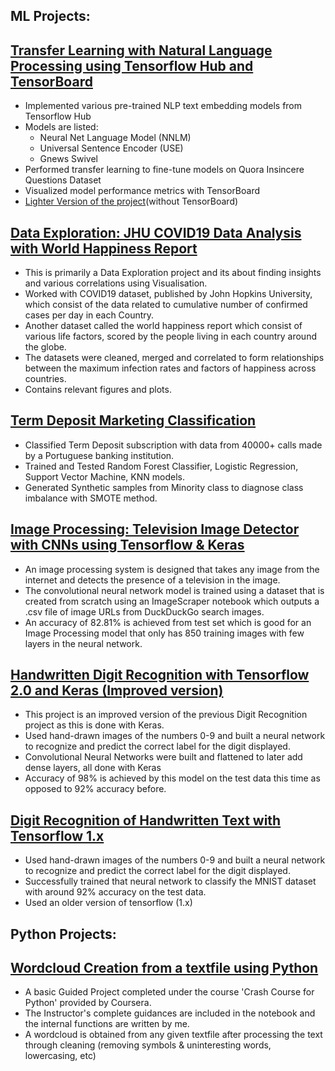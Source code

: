 ## ML Projects:
## [Transfer Learning with Natural Language Processing using Tensorflow Hub and TensorBoard](https://github.com/mowne67/Portfolio-Mowne/blob/main/Transfer_Learning_NLP_TF_Hub_with_TensorBoard.ipynb)

- Implemented various pre-trained NLP text embedding models from Tensorflow Hub
- Models are listed:
  - Neural Net Language Model (NNLM)
  - Universal Sentence Encoder (USE)
  - Gnews Swivel
- Performed transfer learning to fine-tune models on Quora Insincere Questions Dataset
- Visualized model performance metrics with TensorBoard
- [Lighter Version of the project](https://github.com/mowne67/Portfolio-Mowne/blob/main/Transfer_Learning_NLP_TF_Hub_w_o_TensorBoard.ipynb)(without TensorBoard)

## [Data Exploration: JHU COVID19 Data Analysis with World Happiness Report](https://github.com/mowne67/Portfolio-Mowne/blob/main/john_hopkins_covid_data.ipynb)

- This is primarily a Data Exploration project and its about finding insights and various correlations using Visualisation.
- Worked with COVID19 dataset, published by John Hopkins University, which consist of the data related to cumulative number of confirmed cases per day in each Country.
- Another dataset called the world happiness report which consist of various life factors, scored by the people living in each country around the globe.
- The datasets were cleaned, merged and correlated to form relationships between the maximum infection rates and factors of happiness across countries.
- Contains relevant figures and plots.

## [Term Deposit Marketing Classification](https://github.com/mowne67/Portfolio-Mowne/blob/main/Bank_Marketing_Analytics.ipynb)

- Classified Term Deposit subscription with data from 40000+ calls made by a Portuguese banking institution.
- Trained and Tested Random Forest Classifier, Logistic Regression, Support Vector Machine, KNN models. 
- Generated Synthetic samples from Minority class to diagnose class imbalance with SMOTE method.


## [Image Processing: Television Image Detector with CNNs using Tensorflow & Keras](https://github.com/mowne67/Portfolio-Mowne/blob/main/Television_Image_Detector.ipynb)

- An image processing system is designed that takes any image from the internet and detects the presence of a television in the image.
-  The convolutional neural network model is trained using a dataset that is created from scratch using an ImageScraper notebook which outputs a .csv file of image URLs from DuckDuckGo search images.
-  An accuracy of 82.81% is achieved from test set which is good for an Image Processing model that only has 850 training images with few layers in the neural network.

## [Handwritten Digit Recognition with Tensorflow 2.0 and Keras (Improved version)](https://github.com/mowne67/Portfolio-Mowne/blob/main/Handwritten_Digit_Recognition_with_Tensorflow_2_0_%26_Keras.ipynb)

- This project is an improved version of the previous Digit Recognition project as this is done with Keras.
- Used hand-drawn images of the numbers 0-9 and built a neural network to recognize and predict the correct label for the digit displayed.
- Convolutional Neural Networks were built and flattened to later add dense layers, all done with Keras
- Accuracy of 98% is achieved by this model on the test data this time as opposed to 92% accuracy before.

## [Digit Recognition of Handwritten Text with Tensorflow 1.x](https://github.com/mowne67/Portfolio-Mowne/blob/main/Digit_Recognition_from_Handwritten_Text_with_Tensorflow_1_x.ipynb)

- Used hand-drawn images of the numbers 0-9 and built a neural network to recognize and predict the correct label for the digit displayed.
- Successfully trained that neural network to classify the MNIST dataset with around 92% accuracy on the test data.
- Used an older version of tensorflow (1.x)

## Python Projects:

## [Wordcloud Creation from a textfile using Python](https://github.com/mowne67/Portfolio-Mowne/blob/main/C1M6L2_Final_Project_V3.ipynb)

- A basic Guided Project completed under the course 'Crash Course for Python' provided by Coursera.
- The Instructor's complete guidances are included in the notebook and the internal functions are written by me.
- A wordcloud is obtained from any given textfile after processing the text through cleaning (removing symbols & uninteresting words, lowercasing, etc)